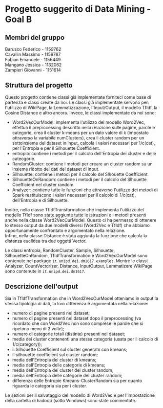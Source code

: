 Progetto suggerito di Data Mining - Goal B
===================

Membri del gruppo
-----------------

Barusco Federico - 1159762\
Cavallin Massimo - 1159787\
Fabian Emanuele - 1156449\
Mangano Jessica - 1132062\
Zampieri Giovanni - 1151614

Struttura del progetto
-----------------

Questo progetto contiene classi già implementate forniteci come base di partenza
e classi create da noi. Le classi già implementate servono per: l'utilizzo di 
WikiPage, la Lemmatizzazione, l'Input/Output, il modello TfIdf, la Cosine 
Distance e altro ancora. Invece, le classi implementate da noi sono:
 - Word2VecOurModel: implementa l'utilizzo del modello Word2Vec, effettua il preprocessing 
 descritto nella relazione sulle pagine, parole e categorie, crea il cluster k-means per un
 dato valore di k (impostato attraverso la variabile numClusters), crea il cluster random
 per un sottoinsieme del dataset in input, 
 calcola i valori necessari per 1/c(cat), per l'Entropia e per il Silhouette Coefficient.
 - entropia: contiene i metodi per il calcolo dell'Entropia dei cluster e delle cateogorie.
 - RandomCluster: contiene i metodi per creare un cluster random su un insieme ridotto 
dei dati del dataset di input.
 - Silhouette: contiene i metodi per il calcolo del Slhouette Coefficient.
 - SilhouetteOnRandom: contiene i metodi per il calcolo del Slhouette Coefficient nel 
cluster random.
 - Analyzer: contiene tutte le funzioni che attraverso l'utilizzo dei 
metodi di Spark restituiscono i valori necessari per il calcolo di 1/c(cat), 
dell'Entropia e di Silhouette.

Inoltre, nella classe TfIdfTransformation che implementa l'utilizzo del modello TfIdf sono state aggiunte tutte
le istruzioni e i metodi presenti anche nella classe Word2VecOurModel. Questo ci ha permesso
di ottenere lo stesso output da due modelli diversi (Word2Vec e TfIdf) che abbiamo opportunamente
confrontato e argomentato nella relazione.\
Infine, nella classe Distance è stata aggiunta la funzione che calcola la distanza
euclidea tra due oggetti Vector.

Le classi entropia, RandomCluster, Sample, Silhouette, SilhouetteOnRandom, 
TfIdfTransformation e Word2VecOurModel sono contenute nel package `it.unipd.dei.dm1617.examples`.
Mentre le classi Analyzer, CountVectorizer, Distance, InputOutput, Lemmatizere WikiPage sono
contenute in `it.unipd.dei.dm1617`.

Descrizione dell'output
-----------------

Sia in TfIdfTransformation che in Word2VecOurModel otteniamo in output la stessa tipologia
di dati, la loro differenza è argomentata nella relazione:
 - numero di pagine presenti nel dataset;
 - numero di pagine presenti nel dataset dopo il preprocessing (va ricordato che con Word2Vec
 non sono comprese le parole che si ripetono meno di 2 volte);
 - numero di categorie totali (distinte) presenti nel dataset;
 - media dei cluster contenenti una stessa categoria (usata per il calcolo di 1/c(category));
 - il Silhouette Coefficient sul cluster generato con kmeans;
 - il silhouette coefficient sul cluster random;
 - media dell'Entropia dei cluster di kmeans;
 - media dell'Entropia delle categorie di kmeans;
 - media dell'Entropia dei cluster del cluster random;
 - media dell'Entropia delle categorie del cluster random;
 - differenza delle Entropie Kmeans-ClusterRandom sia per quanto riguarda le categoria sia per
 i cluster.
 
 Le sezioni per il salvataggio del modello di Word2Vec e per l'impostazione della
 cartella di hadoop (sotto Windows) sono state commentate.